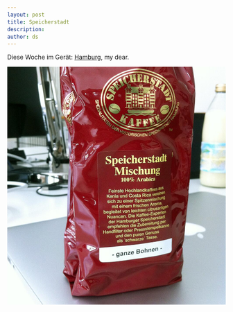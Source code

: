 ```yaml
---
layout: post
title: Speicherstadt
description:
author: ds
---
```


Diese Woche im Gerät: [Hamburg](http://www.speicherstadt-kaffee.de), my dear.

![Speicherstadt Kaffee](/content/images/2015/02/BjgZOcgIQAAo1Rr.jpg)

